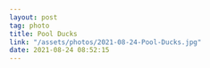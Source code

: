 ```yaml
---
layout: post
tag: photo
title: Pool Ducks
link: "/assets/photos/2021-08-24-Pool-Ducks.jpg"
date: 2021-08-24 08:52:15
---
```

